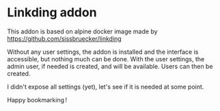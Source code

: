 # Linkding addon

This addon is based on alpine docker image made by https://github.com/sissbruecker/linkding

Without any user settings, the addon is installed and the interface is accessible, but nothing much can be done.
With the user settings, the admin user, if needed is created, and will be available. Users can then be created.

I didn't expose all settings (yet), let's see if it is needed at some point.

Happy bookmarking !
